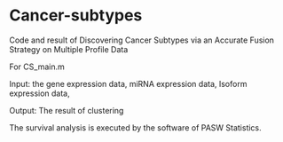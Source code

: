 # Cancer-subtypes
Code and result of Discovering Cancer Subtypes via an Accurate Fusion Strategy on Multiple Profile Data


For CS_main.m


Input: the gene expression data, miRNA expression data, Isoform expression data,


Output: The result of clustering

The survival analysis is executed by the software of PASW Statistics.
